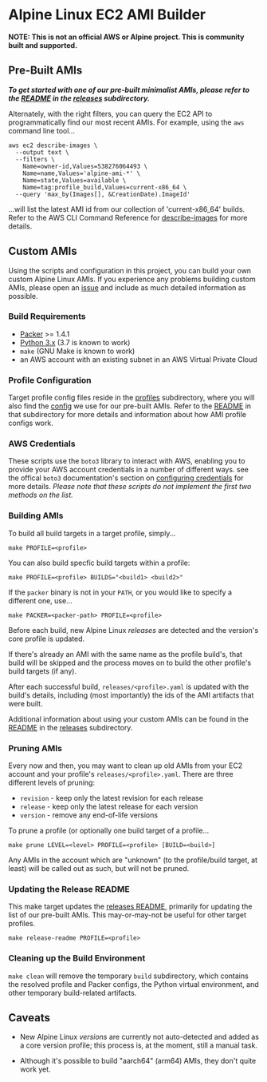 # Alpine Linux EC2 AMI Builder

**NOTE: This is not an official AWS or Alpine project.  This is community built
and supported.**

## Pre-Built AMIs

***To get started with one of our pre-built minimalist AMIs, please refer to the
[README](releases/README.md) in the [releases](releases) subdirectory.***

Alternately, with the right filters, you can query the EC2 API to programmatically
find our most recent AMIs.  For example, using the `aws` command line tool...
```
aws ec2 describe-images \
  --output text \
  --filters \
    Name=owner-id,Values=538276064493 \
    Name=name,Values='alpine-ami-*' \
    Name=state,Values=available \
    Name=tag:profile_build,Values=current-x86_64 \
  --query 'max_by(Images[], &CreationDate).ImageId'
```
...will list the latest AMI id from our collection of 'current-x86_64' builds.
Refer to the AWS CLI Command Reference for
[describe-images](https://docs.aws.amazon.com/cli/latest/reference/ec2/describe-images.html)
for more details.

## Custom AMIs

Using the scripts and configuration in this project, you can build your own
custom Alpine Linux AMIs.  If you experience any problems building custom AMIs,
please open an [issue](https://github.com/mcrute/alpine-ec2-ami/issues) and
include as much detailed information as possible.

### Build Requirements

* [Packer](https://packer.io) >= 1.4.1
* [Python 3.x](https://python.org) (3.7 is known to work)
* `make` (GNU Make is known to work)
* an AWS account with an existing subnet in an AWS Virtual Private Cloud

### Profile Configuration

Target profile config files reside in the [profiles](profiles) subdirectory,
where you will also find the [config](profiles/alpine.conf) we use for our
pre-built AMIs.  Refer to the [README](profiles/README.md) in that subdirectory
for more details and information about how AMI profile configs work.

### AWS Credentials

These scripts use the `boto3` library to interact with AWS, enabling you to
provide your AWS account credentials in a number of different ways.  see the
offical `boto3` documentation's section on
[configuring credentials](https://boto3.amazonaws.com/v1/documentation/api/latest/guide/configuration.html#configuring-credentials)
for more details.  *Please note that these scripts do not implement the first
two methods on the list.*

### Building AMIs

To build all build targets in a target profile, simply...
```
make PROFILE=<profile>
```

You can also build specfic build targets within a profile:
```
make PROFILE=<profile> BUILDS="<build1> <build2>"
```

If the `packer` binary is not in your `PATH`, or you would like to specify a
different one, use...
```
make PACKER=<packer-path> PROFILE=<profile>
```

Before each build, new Alpine Linux *releases* are detected and the version's
core profile is updated.

If there's already an AMI with the same name as the profile build's, that build
will be skipped and the process moves on to build the other profile's build
targets (if any).

After each successful build, `releases/<profile>.yaml` is updated with the
build's details, including (most importantly) the ids of the AMI artifacts that
were built.

Additional information about using your custom AMIs can be found in the
[README](releases/README.md) in the [releases](releases) subdirectory.

### Pruning AMIs

Every now and then, you may want to clean up old AMIs from your EC2 account and
your profile's `releases/<profile>.yaml`.  There are three different levels of
pruning:
* `revision` - keep only the latest revision for each release
* `release` - keep only the latest release for each version
* `version` - remove any end-of-life versions

To prune a profile (or optionally one build target of a profile...
```
make prune LEVEL=<level> PROFILE=<profile> [BUILD=<build>]
```

Any AMIs in the account which are "unknown" (to the profile/build target, at
least) will be called out as such, but will not be pruned.

### Updating the Release README

This make target updates the [releases README](releases/README.md), primarily
for updating the list of our pre-built AMIs.  This may-or-may-not be useful for
other target profiles.
```
make release-readme PROFILE=<profile>
```

### Cleaning up the Build Environment

`make clean` will remove the temporary `build` subdirectory, which contains the
resolved profile and Packer configs, the Python virtual environment, and other
temporary build-related artifacts.

## Caveats

* New Alpine Linux *versions* are currently not auto-detected and added as a
  core version profile; this process is, at the moment, still a manual task.

* Although it's possible to build "aarch64" (arm64) AMIs, they don't quite work
  yet.
